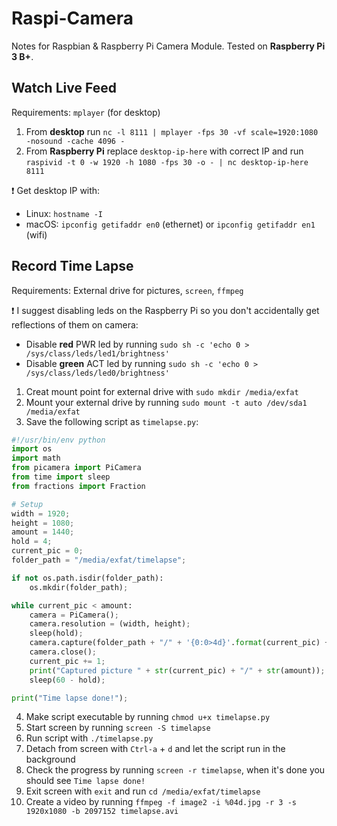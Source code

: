 # Raspi-Camera
Notes for Raspbian &amp; Raspberry Pi Camera Module. Tested on **Raspberry Pi 3 B+**.


## Watch Live Feed
Requirements: `mplayer` (for desktop)
1. From **desktop** run `nc -l 8111 | mplayer -fps 30 -vf scale=1920:1080 -nosound -cache 4096 -`
2. From **Raspberry Pi** replace `desktop-ip-here` with correct IP and run `raspivid -t 0 -w 1920 -h 1080 -fps 30 -o - | nc desktop-ip-here 8111`

❗ Get desktop IP with:
* Linux: `hostname -I`
* macOS: `ipconfig getifaddr en0` (ethernet) or `ipconfig getifaddr en1` (wifi)


## Record Time Lapse
Requirements: External drive for pictures, `screen`, `ffmpeg`

❗ I suggest disabling leds on the Raspberry Pi so you don't accidentally get reflections of them on camera:
* Disable **red** PWR led by running `sudo sh -c 'echo 0 > /sys/class/leds/led1/brightness'`
* Disable **green** ACT led by running `sudo sh -c 'echo 0 > /sys/class/leds/led0/brightness'`


1. Creat mount point for external drive with `sudo mkdir /media/exfat`
2. Mount your external drive by running `sudo mount -t auto /dev/sda1 /media/exfat`
3. Save the following script as `timelapse.py`:
```python
#!/usr/bin/env python
import os
import math
from picamera import PiCamera
from time import sleep
from fractions import Fraction

# Setup
width = 1920;
height = 1080;
amount = 1440;
hold = 4;
current_pic = 0;
folder_path = "/media/exfat/timelapse";

if not os.path.isdir(folder_path):
    os.mkdir(folder_path);

while current_pic < amount:
    camera = PiCamera();
    camera.resolution = (width, height);
    sleep(hold);
    camera.capture(folder_path + "/" + '{0:0>4d}'.format(current_pic) + ".jpg");
    camera.close();
    current_pic += 1;
    print("Captured picture " + str(current_pic) + "/" + str(amount));
    sleep(60 - hold);

print("Time lapse done!");
```
4. Make script executable by running `chmod u+x timelapse.py`
5. Start screen by running `screen -S timelapse`
6. Run script with `./timelapse.py`
7. Detach from screen with `Ctrl-a` + `d` and let the script run in the background
8. Check the progress by running `screen -r timelapse`, when it's done you should see `Time lapse done!`
9. Exit screen with `exit` and run `cd /media/exfat/timelapse`
10. Create a video by running `ffmpeg -f image2 -i %04d.jpg -r 3 -s 1920x1080 -b 2097152 timelapse.avi`
